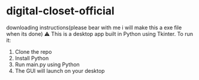 # digital-closet-official
downloading instructions(please bear with me i will make this a exe file when its done)
⚠️ This is a desktop app built in Python using Tkinter.
To run it:
1. Clone the repo
2. Install Python 
3. Run main.py using Python
4. The GUI will launch on your desktop
   
